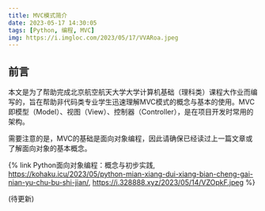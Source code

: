 ```yaml
---
title: MVC模式简介
date: 2023-05-17 14:30:05
tags: [Python, 编程, MVC]
img: https://i.imgloc.com/2023/05/17/VVARoa.jpeg
---
```


## 前言

本文是为了帮助完成北京航空航天大学大学计算机基础（理科类）课程大作业而编写的，旨在帮助非代码类专业学生迅速理解MVC模式的概念与基本的使用。MVC即模型（Model）、视图（View）、控制器（Controller），是在项目开发时常用的架构。

需要注意的是，MVC的基础是面向对象编程，因此请确保已经读过上一篇文章或了解面向对象的基本概念。

{% link Python面向对象编程：概念与初步实践, https://kohaku.icu/2023/05/python-mian-xiang-dui-xiang-bian-cheng-gai-nian-yu-chu-bu-shi-jian/, https://i.328888.xyz/2023/05/14/VZOpkF.jpeg %}

(待更新)
